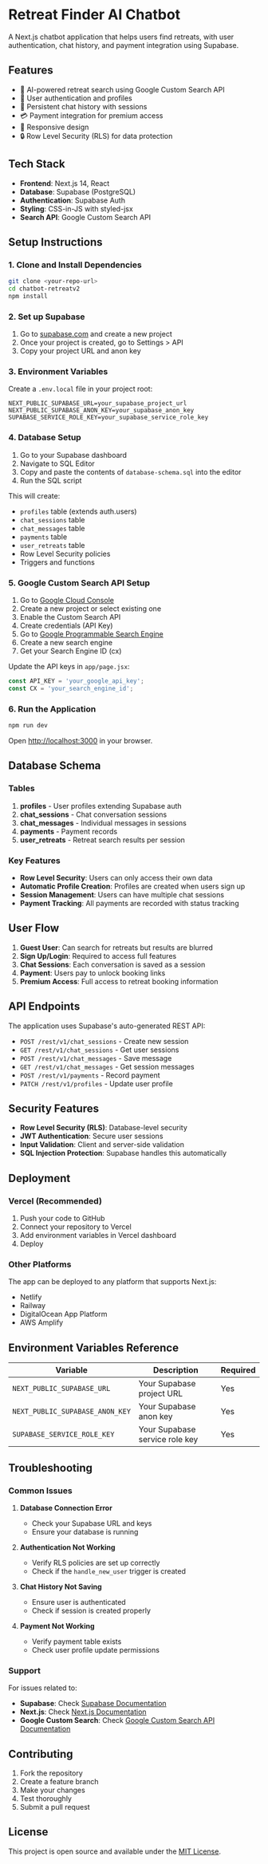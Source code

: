 # Retreat Finder AI Chatbot

A Next.js chatbot application that helps users find retreats, with user authentication, chat history, and payment integration using Supabase.

## Features

- 🤖 AI-powered retreat search using Google Custom Search API
- 👤 User authentication and profiles
- 💬 Persistent chat history with sessions
- 💳 Payment integration for premium access
- 📱 Responsive design
- 🔒 Row Level Security (RLS) for data protection

## Tech Stack

- **Frontend**: Next.js 14, React
- **Database**: Supabase (PostgreSQL)
- **Authentication**: Supabase Auth
- **Styling**: CSS-in-JS with styled-jsx
- **Search API**: Google Custom Search API

## Setup Instructions

### 1. Clone and Install Dependencies

```bash
git clone <your-repo-url>
cd chatbot-retreatv2
npm install
```

### 2. Set up Supabase

1. Go to [supabase.com](https://supabase.com) and create a new project
2. Once your project is created, go to Settings > API
3. Copy your project URL and anon key

### 3. Environment Variables

Create a `.env.local` file in your project root:

```env
NEXT_PUBLIC_SUPABASE_URL=your_supabase_project_url
NEXT_PUBLIC_SUPABASE_ANON_KEY=your_supabase_anon_key
SUPABASE_SERVICE_ROLE_KEY=your_supabase_service_role_key
```

### 4. Database Setup

1. Go to your Supabase dashboard
2. Navigate to SQL Editor
3. Copy and paste the contents of `database-schema.sql` into the editor
4. Run the SQL script

This will create:
- `profiles` table (extends auth.users)
- `chat_sessions` table
- `chat_messages` table
- `payments` table
- `user_retreats` table
- Row Level Security policies
- Triggers and functions

### 5. Google Custom Search API Setup

1. Go to [Google Cloud Console](https://console.cloud.google.com/)
2. Create a new project or select existing one
3. Enable the Custom Search API
4. Create credentials (API Key)
5. Go to [Google Programmable Search Engine](https://programmablesearchengine.google.com/)
6. Create a new search engine
7. Get your Search Engine ID (cx)

Update the API keys in `app/page.jsx`:
```javascript
const API_KEY = 'your_google_api_key';
const CX = 'your_search_engine_id';
```

### 6. Run the Application

```bash
npm run dev
```

Open [http://localhost:3000](http://localhost:3000) in your browser.

## Database Schema

### Tables

1. **profiles** - User profiles extending Supabase auth
2. **chat_sessions** - Chat conversation sessions
3. **chat_messages** - Individual messages in sessions
4. **payments** - Payment records
5. **user_retreats** - Retreat search results per session

### Key Features

- **Row Level Security**: Users can only access their own data
- **Automatic Profile Creation**: Profiles are created when users sign up
- **Session Management**: Users can have multiple chat sessions
- **Payment Tracking**: All payments are recorded with status tracking

## User Flow

1. **Guest User**: Can search for retreats but results are blurred
2. **Sign Up/Login**: Required to access full features
3. **Chat Sessions**: Each conversation is saved as a session
4. **Payment**: Users pay to unlock booking links
5. **Premium Access**: Full access to retreat booking information

## API Endpoints

The application uses Supabase's auto-generated REST API:

- `POST /rest/v1/chat_sessions` - Create new session
- `GET /rest/v1/chat_sessions` - Get user sessions
- `POST /rest/v1/chat_messages` - Save message
- `GET /rest/v1/chat_messages` - Get session messages
- `POST /rest/v1/payments` - Record payment
- `PATCH /rest/v1/profiles` - Update user profile

## Security Features

- **Row Level Security (RLS)**: Database-level security
- **JWT Authentication**: Secure user sessions
- **Input Validation**: Client and server-side validation
- **SQL Injection Protection**: Supabase handles this automatically

## Deployment

### Vercel (Recommended)

1. Push your code to GitHub
2. Connect your repository to Vercel
3. Add environment variables in Vercel dashboard
4. Deploy

### Other Platforms

The app can be deployed to any platform that supports Next.js:
- Netlify
- Railway
- DigitalOcean App Platform
- AWS Amplify

## Environment Variables Reference

| Variable | Description | Required |
|----------|-------------|----------|
| `NEXT_PUBLIC_SUPABASE_URL` | Your Supabase project URL | Yes |
| `NEXT_PUBLIC_SUPABASE_ANON_KEY` | Your Supabase anon key | Yes |
| `SUPABASE_SERVICE_ROLE_KEY` | Your Supabase service role key | Yes |

## Troubleshooting

### Common Issues

1. **Database Connection Error**
   - Check your Supabase URL and keys
   - Ensure your database is running

2. **Authentication Not Working**
   - Verify RLS policies are set up correctly
   - Check if the `handle_new_user` trigger is created

3. **Chat History Not Saving**
   - Ensure user is authenticated
   - Check if session is created properly

4. **Payment Not Working**
   - Verify payment table exists
   - Check user profile update permissions

### Support

For issues related to:
- **Supabase**: Check [Supabase Documentation](https://supabase.com/docs)
- **Next.js**: Check [Next.js Documentation](https://nextjs.org/docs)
- **Google Custom Search**: Check [Google Custom Search API Documentation](https://developers.google.com/custom-search)

## Contributing

1. Fork the repository
2. Create a feature branch
3. Make your changes
4. Test thoroughly
5. Submit a pull request

## License

This project is open source and available under the [MIT License](LICENSE). 